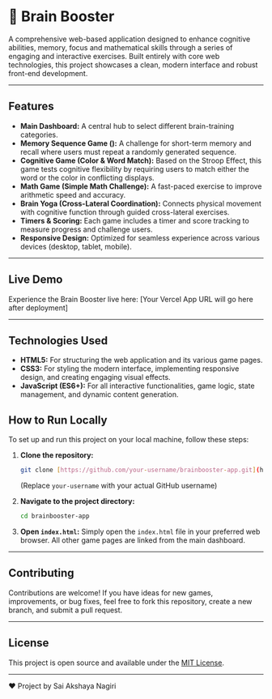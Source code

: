 # 🧠 Brain Booster 

A comprehensive web-based application designed to enhance cognitive abilities, memory, focus and mathematical skills through a series of engaging and interactive exercises. Built entirely with core web technologies, this project showcases a clean, modern interface and robust front-end development.

---

##  Features

* **Main Dashboard:** A central hub to select different brain-training categories.
* **Memory Sequence Game ():** A challenge for short-term memory and recall where users must repeat a randomly generated sequence.
* **Cognitive Game (Color & Word Match):** Based on the Stroop Effect, this game tests cognitive flexibility by requiring users to match either the word or the color in conflicting displays.
* **Math Game (Simple Math Challenge):** A fast-paced exercise to improve arithmetic speed and accuracy.
* **Brain Yoga (Cross-Lateral Coordination):** Connects physical movement with cognitive function through guided cross-lateral exercises.
* **Timers & Scoring:** Each game includes a timer and score tracking to measure progress and challenge users.
* **Responsive Design:** Optimized for seamless experience across various devices (desktop, tablet, mobile).

---

##  Live Demo

Experience the Brain Booster live here:
[Your Vercel App URL will go here after deployment]

---

##  Technologies Used

* **HTML5:** For structuring the web application and its various game pages.
* **CSS3:** For styling the modern interface, implementing responsive design, and creating engaging visual effects.
* **JavaScript (ES6+):** For all interactive functionalities, game logic, state management, and dynamic content generation.



##  How to Run Locally

To set up and run this project on your local machine, follow these steps:

1.  **Clone the repository:**
    ```bash
    git clone [https://github.com/your-username/brainbooster-app.git](https://github.com/your-username/brainbooster-app.git)
    ```
    (Replace `your-username` with your actual GitHub username)

2.  **Navigate to the project directory:**
    ```bash
    cd brainbooster-app
    ```

3.  **Open `index.html`:**
    Simply open the `index.html` file in your preferred web browser. All other game pages are linked from the main dashboard.

---

##  Contributing

Contributions are welcome! If you have ideas for new games, improvements, or bug fixes, feel free to fork this repository, create a new branch, and submit a pull request.

---

##  License

This project is open source and available under the [MIT License](LICENSE).

---

<footer class="app-footer">
    <p>
        <span class="heart-emoji">❤️</span> 
        Project by Sai Akshaya Nagiri
    </p>
</footer>
